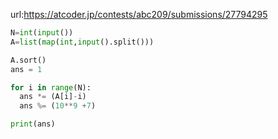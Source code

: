 url:https://atcoder.jp/contests/abc209/submissions/27794295

``` python
N=int(input())
A=list(map(int,input().split()))

A.sort()
ans = 1

for i in range(N):
  ans *= (A[i]-i)
  ans %= (10**9 +7)

print(ans)
```
